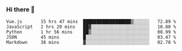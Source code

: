 ### Hi there 👋

<!--
**xin-code/Xin-code** is a ✨ _special_ ✨ repository because its `README.md` (this file) appears on your GitHub profile.

Here are some ideas to get you started:
<!--START_SECTION:waka-->
```text
Vue.js       15 hrs 47 mins  ██████████████████▒░░░░░░   72.89 % 
JavaScript   2 hrs 20 mins   ██▓░░░░░░░░░░░░░░░░░░░░░░   10.80 % 
Python       1 hr 56 mins    ██▒░░░░░░░░░░░░░░░░░░░░░░   08.99 % 
JSON         45 mins         █░░░░░░░░░░░░░░░░░░░░░░░░   03.47 % 
Markdown     36 mins         ▓░░░░░░░░░░░░░░░░░░░░░░░░   02.78 % 
```
<!--END_SECTION:waka-->
